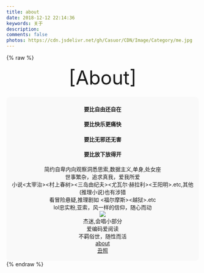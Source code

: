 ```yaml
---
title: about
date: 2018-12-12 22:14:36
keywords: 关于
description: 
comments: false
photos: https://cdn.jsdelivr.net/gh/Casuor/CDN/Image/Category/me.jpg
---
```


{% raw %}
<!-- 因为vue和botui更新导至bug,现将对话移至js下的botui中配置 -->
<div class="entry-content">
  <div class="moe-mashiro" style="text-align:center; font-size: 50px; margin-bottom: 20px;">[About]</div>
  <div id="hello-mashiro" class="popcontainer" style="min-height: 300px; padding: 2px 6px 4px; background-color: rgba(245, 245, 245, 0.5); border-radius: 10px;">
    <center>
    <p>
    </p>
    <h4>要比自由还自在</h4>
      <h4>要比快乐更痛快</h4>
        <h4>要比无邪还无害</h4>
          <h4>要比放下放得开</h4>
    <p>
    简约自卑内向观察洞悉思索,数据主义,单身,处女座<br>
   	世事繁杂，追求真我，爱我所爱<br>
    小说<太宰治><村上春树><三岛由纪夫><尤瓦尔·赫拉利><王阳明>.etc,其他(推理小说)也有涉猎<br>
    看冒险悬疑,推理剧如 <福尔摩斯><越狱>.etc<br>
    lol忠实粉,亚索，风一样的信仰，随心而动<br>
    <img src="https://cdn.jsdelivr.net/gh/Casuor/CDN/Extra/yasuo.png">
    <br>
    杰迷,会唱小部分<br>
    爱编码爱阅读<br>
    不羁俗世，随性而活<br>
    <a href="https://casuor.carrd.co/">about</a><br>
    <a href="https://cdn.jsdelivr.net/gh/Casuor/CDN/Image/me.jpg">丑照</a>
    </p>
    </center>
    <bot-ui></botui>
  </div>
</div>
{% endraw %}
